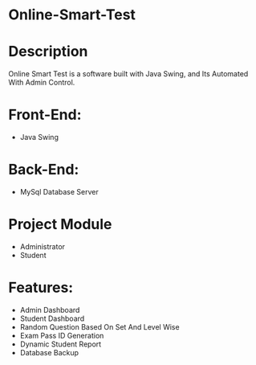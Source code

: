 # Online-Smart-Test
# Description
Online Smart Test is a software built with Java Swing, and Its Automated With Admin Control.
# Front-End: 
* Java Swing
# Back-End: 
* MySql Database Server
# Project Module
* Administrator
* Student
# Features: 
* Admin Dashboard
* Student Dashboard
* Random Question Based On Set And Level Wise
* Exam Pass ID Generation
* Dynamic Student Report
* Database Backup
